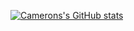 [![Camerons's GitHub stats](https://github-readme-stats.vercel.app/api?username=cameronsquires)](https://github.com/cameronsquires/github-readme-stats)
